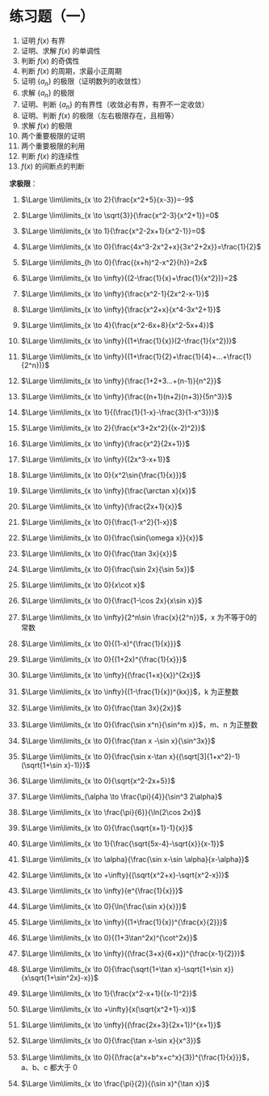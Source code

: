 # 练习题（一）

1. 证明 $f(x)$ 有界
2. 证明、求解 $f(x)$ 的单调性
3. 判断 $f(x)$ 的奇偶性
4. 判断 $f(x)$ 的周期，求最小正周期
5. 证明 $\{a_n\}$ 的极限（证明数列的收敛性）
6. 求解 $\{a_n\}$ 的极限
7. 证明、判断 $\{a_n\}$ 的有界性（收敛必有界，有界不一定收敛）
8. 证明、判断 $f(x)$ 的极限（左右极限存在，且相等）
9. 求解 $f(x)$ 的极限
10. 两个重要极限的证明
11. 两个重要极限的利用
12. 判断 $f(x)$ 的连续性
13. $f(x)$ 的间断点的判断

**求极限**：

1. $\Large \lim\limits_{x \to 2}{\frac{x^2+5}{x-3}}=-9$

2. $\Large \lim\limits_{x \to \sqrt{3}}{\frac{x^2-3}{x^2+1}}=0$

3. $\Large \lim\limits_{x \to 1}{\frac{x^2-2x+1}{x^2-1}}=0$

4. $\Large \lim\limits_{x \to 0}{\frac{4x^3-2x^2+x}{3x^2+2x}}=\frac{1}{2}$

5. $\Large \lim\limits_{h \to 0}{\frac{(x+h)^2-x^2}{h}}=2x$

6. $\Large \lim\limits_{x \to \infty}{(2-\frac{1}{x}+\frac{1}{x^2})}=2$

7. $\Large \lim\limits_{x \to \infty}{\frac{x^2-1}{2x^2-x-1}}$

8. $\Large \lim\limits_{x \to \infty}{\frac{x^2+x}{x^4-3x^2+1}}$

9. $\Large \lim\limits_{x \to 4}{\frac{x^2-6x+8}{x^2-5x+4}}$

10. $\Large \lim\limits_{x \to \infty}{(1+\frac{1}{x})(2-\frac{1}{x^2})}$

11. $\Large \lim\limits_{x \to \infty}{(1+\frac{1}{2}+\frac{1}{4}+...+\frac{1}{2^n})}$

12. $\Large \lim\limits_{x \to \infty}{\frac{1+2+3...+(n-1)}{n^2}}$

13. $\Large \lim\limits_{x \to \infty}{\frac{(n+1)(n+2)(n+3)}{5n^3}}$

14. $\Large \lim\limits_{x \to 1}{(\frac{1}{1-x}-\frac{3}{1-x^3})}$

15. $\Large \lim\limits_{x \to 2}{\frac{x^3+2x^2}{(x-2)^2}}$

16. $\Large \lim\limits_{x \to \infty}{\frac{x^2}{2x+1}}$

17. $\Large \lim\limits_{x \to \infty}{(2x^3-x+1)}$

18. $\Large \lim\limits_{x \to 0}{x^2\sin{\frac{1}{x}}}$

19. $\Large \lim\limits_{x \to \infty}{\frac{\arctan x}{x}}$

20. $\Large \lim\limits_{x \to \infty}{\frac{2x+1}{x}}$

21. $\Large \lim\limits_{x \to 0}{\frac{1-x^2}{1-x}}$

22. $\Large \lim\limits_{x \to 0}{\frac{\sin{\omega x}}{x}}$

23. $\Large \lim\limits_{x \to 0}{\frac{\tan 3x}{x}}$

24. $\Large \lim\limits_{x \to 0}{\frac{\sin 2x}{\sin 5x}}$

25. $\Large \lim\limits_{x \to 0}{x\cot x}$

26. $\Large \lim\limits_{x \to 0}{\frac{1-\cos 2x}{x\sin x}}$

27. $\Large \lim\limits_{x \to \infty}{2^n\sin \frac{x}{2^n}}$，x 为不等于0的常数

28. $\Large \lim\limits_{x \to 0}{(1-x)^{\frac{1}{x}}}$

29. $\Large \lim\limits_{x \to 0}{(1+2x)^{\frac{1}{x}}}$

30. $\Large \lim\limits_{x \to \infty}{(\frac{1+x}{x})^{2x}}$

31. $\Large \lim\limits_{x \to \infty}{(1-\frac{1}{x})^{kx}}$，k 为正整数

32. $\Large \lim\limits_{x \to 0}{\frac{\tan 3x}{2x}}$

33. $\Large \lim\limits_{x \to 0}{\frac{\sin x^n}{\sin^m x}}$，m、n 为正整数

34. $\Large \lim\limits_{x \to 0}{\frac{\tan x -\sin x}{\sin^3x}}$

35. $\Large \lim\limits_{x \to 0}{\frac{\sin x-\tan x}{(\sqrt[3]{1+x^2}-1)(\sqrt{1+\sin x}-1)}}$

36. $\Large \lim\limits_{x \to 0}{\sqrt{x^2-2x+5}}$

37. $\Large \lim\limits_{\alpha \to \frac{\pi}{4}}{\sin^3 2\alpha}$

38. $\Large \lim\limits_{x \to \frac{\pi}{6}}{\ln(2\cos 2x)}$

39. $\Large \lim\limits_{x \to 0}{\frac{\sqrt{x+1}-1}{x}}$

40. $\Large \lim\limits_{x \to 1}{\frac{\sqrt{5x-4}-\sqrt{x}}{x-1}}$

41. $\Large \lim\limits_{x \to \alpha}{\frac{\sin x-\sin \alpha}{x-\alpha}}$

42. $\Large \lim\limits_{x \to +\infty}{(\sqrt{x^2+x}-\sqrt{x^2-x})}$

43. $\Large \lim\limits_{x \to \infty}{e^{\frac{1}{x}}}$

44. $\Large \lim\limits_{x \to 0}{\ln{\frac{\sin x}{x}}}$

45. $\Large \lim\limits_{x \to \infty}{(1+\frac{1}{x})^{\frac{x}{2}}}$

46. $\Large \lim\limits_{x \to 0}{(1+3\tan^2x)^{\cot^2x}}$

47. $\Large \lim\limits_{x \to \infty}{(\frac{3+x}{6+x})^{\frac{x-1}{2}}}$

48. $\Large \lim\limits_{x \to 0}{\frac{\sqrt{1+\tan x}-\sqrt{1+\sin x}}{x\sqrt{1+\sin^2x}-x}}$

49. $\Large \lim\limits_{x \to 1}{\frac{x^2-x+1}{(x-1)^2}}$

50. $\Large \lim\limits_{x \to +\infty}{x(\sqrt{x^2+1}-x)}$

51. $\Large \lim\limits_{x \to \infty}{(\frac{2x+3}{2x+1})^{x+1}}$

52. $\Large \lim\limits_{x \to 0}{\frac{\tan x-\sin x}{x^3}}$

53. $\Large \lim\limits_{x \to 0}{(\frac{a^x+b^x+c^x}{3})^{\frac{1}{x}}}$，a、b、c 都大于 0

54. $\Large \lim\limits_{x \to \frac{\pi}{2}}{(\sin x)^{\tan x}}$